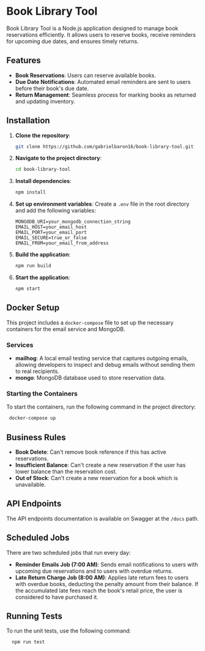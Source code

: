 # Book Library Tool

Book Library Tool is a Node.js application designed to manage book reservations efficiently. It allows users to reserve books, receive reminders for upcoming due dates, and ensures timely returns.

## Features

- **Book Reservations**: Users can reserve available books.
- **Due Date Notifications**: Automated email reminders are sent to users before their book's due date.
- **Return Management**: Seamless process for marking books as returned and updating inventory.

## Installation

1. **Clone the repository**:
    ```bash
    git clone https://github.com/gabrielbaron16/book-library-tool.git
    ```

2. **Navigate to the project directory**:
    ```bash
    cd book-library-tool
    ```

3. **Install dependencies**:
    ```bash
    npm install
    ```

4. **Set up environment variables**:
   Create a `.env` file in the root directory and add the following variables:
    ```plaintext
    MONGODB_URI=your_mongodb_connection_string
   EMAIL_HOST=your_email_host
   EMAIL_PORT=your_email_port
   EMAIL_SECURE=true_or_false
   EMAIL_FROM=your_email_from_address
    ```
5. **Build the application**:
    ```bash
    npm run build
    ```

6. **Start the application**:
    ```bash
    npm start
    ```

## Docker Setup

This project includes a `docker-compose` file to set up the necessary containers for the email service and MongoDB.

### Services

- **mailhog**: A local email testing service that captures outgoing emails, allowing developers to inspect and debug emails without sending them to real recipients.
- **mongo**: MongoDB database used to store reservation data.

### Starting the Containers

To start the containers, run the following command in the project directory:

   ```bash
    docker-compose up
   ```

## Business Rules
- **Book Delete**: Can't remove book reference if this has active reservations.
- **Insufficient Balance**: Can't create a new reservation if the user has lower balance than the reservation cost.
- **Out of Stock**: Can't create a new reservation for a book which is unavailable.

## API Endpoints

The API endpoints documentation is available on Swagger at the `/docs` path.

## Scheduled Jobs

There are two scheduled jobs that run every day:

- **Reminder Emails Job (7:00 AM)**: Sends email notifications to users with upcoming due reservations and to users with overdue returns.
- **Late Return Charge Job (8:00 AM)**: Applies late return fees to users with overdue books, deducting the penalty amount from their balance. If the accumulated late fees reach the book's retail price, the user is considered to have purchased it.

## Running Tests

To run the unit tests, use the following command:
```bash
  npm run test